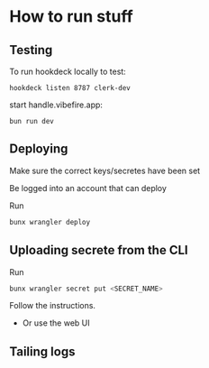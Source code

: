 # How to run stuff

## Testing

To run hookdeck locally to test:

`hookdeck listen 8787 clerk-dev`

start handle.vibefire.app:

`bun run dev`

## Deploying

Make sure the correct keys/secretes have been set

Be logged into an account that can deploy

Run

```bash
bunx wrangler deploy
```

## Uploading secrete from the CLI

Run

```bash
bunx wrangler secret put <SECRET_NAME>
```

Follow the instructions.

- Or use the web UI

## Tailing logs

